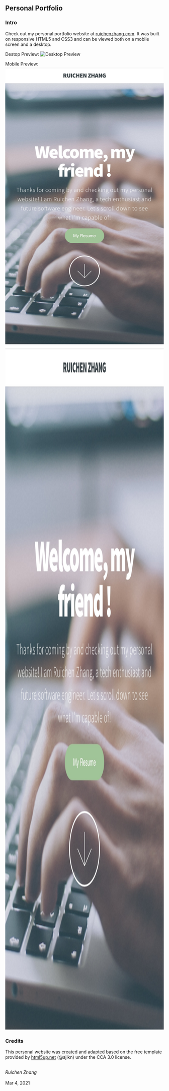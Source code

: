 ## Personal Portfolio

### Intro

Check out my personal portfolio website at [ruichenzhang.com](https://ruichenzhang.com/). It was built on responsive HTML5 and CSS3 and can be viewed both on a mobile screen and a desktop.

Destop Preview:
![Desktop Preview](images/desktop-ui.jpg)

Mobile Preview:
![Mobile Preview](images/mobile-ui.jpg)
<img src="images/mobile-ui.jpg" alt="Mobile Preview" style="width:1242px;height:2174px;">

### Credits

This personal website was created and adapted based on the free template provided by [html5up.net](https://html5up.net/) (@ajlkn) under the CCA 3.0 license.

<br><em>Ruichen Zhang</em>
<br><br>Mar 4, 2021

